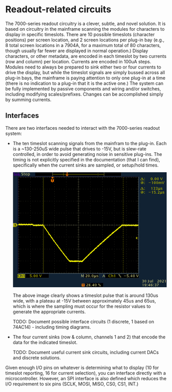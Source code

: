 # Readout-related circuits
The 7000-series readout circuitry is a clever, subtle, and novel solution.
It is based on circuitry in the mainframe scanning the modules for characters to display in specific timeslots.
There are 10 possible timeslots (character positions) per screen location, and 2 screen locations per plug-in bay (e.g., 8 total screen locations in a 7904A, for a maximum total of 80 characters, though usually far fewer are displayed in normal operation.)
Display characters, or other metadata, are encoded in each timeslot by two currents (row and column) per location.
Currents are encoded in 100uA steps.
Modules need to always be prepared to sink either two or four currents to drive the display, but while the timeslot signals are simply bussed across all plug-in bays, the mainframe is paying attention to only one plug-in at a time (there is no indication to a plug-in that it is the active one.)
The system can be fully implemented by passive components and wiring and/or switches, including modifying scales/prefixes. Changes can be accomplished simply by summing currents.
## Interfaces
There are two interfaces needed to interact with the 7000-series readout system:
* The ten timeslot scanning signals from the mainfram to the plug-in.
  Each is a ~130-250uS wide pulse that drives to -15V, but is slew-rate controlled, in order to avoid generating noise in sensitive plug-ins.
  The timing is not explicitly specified in the documentation (that I can find), specifically when the current sinks are sampled, or setup/hold times.

  ![TS0 Pulse](/Images/Tek7K-TS0-202107301946.png)

  The above image clearly shows a timeslot pulse that is around 130us wide, with a plateau at -15V between approximately 45us and 65us, which is where the sampling must occur for the resistor values to generate the appropriate currents.

  TODO: Document possible interface circuits (1 discrete, 1 based on 74AC14) - including timing diagrams.

* The four current sinks (row & column, channels 1 and 2) that encode the data for the indicated timeslot.

  TODO: Document useful current sink circuits, including current DACs and discrete solutions.

Given enough I/O pins on whatever is determining what to display (10 for timeslot reporting, 16 for current selection), you can interface directly with a microcontroller. However, an SPI interface is also defined which reduces the I/O requirement to six pins (SCLK, MOSI, MISO, CS0, CS1, INT.)

